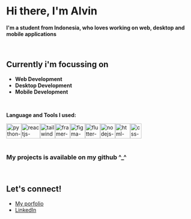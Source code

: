 # Hi there, I'm Alvin

**I'm a student from Indonesia, who loves working on web, desktop and mobile applications**

<br>

## Currently i'm focussing on
- **Web Development**
- **Desktop Development**
- **Mobile Development**

<br>

**Language and Tools I used:**


<div style="display: flex">
    <img src="https://upload.wikimedia.org/wikipedia/commons/thumb/c/c3/Python-logo-notext.svg/1200px-Python-logo-notext.svg.png" height="40"  width="40" alt="python-logo"/>
    <img src="https://upload.wikimedia.org/wikipedia/commons/thumb/a/a7/React-icon.svg/2300px-React-icon.svg.png"  width="50" height="40" alt="reactjs-logo"/>
    <img src="https://upload.wikimedia.org/wikipedia/commons/thumb/d/d5/Tailwind_CSS_Logo.svg/2048px-Tailwind_CSS_Logo.svg.png"  width="40" height="40" alt="tailwindcss-logo"/>
    <img src="https://camo.githubusercontent.com/179d66ab2b0321726c88a586c4ad38802e7113a3c98c6fd3f0156c01c98cfd14/68747470733a2f2f6672616d657275736572636f6e74656e742e636f6d2f696d616765732f34386861395a52396f5a51475136675a38595566456c50335430412e706e67"  width="40" height="40" alt="framer-motion-logo"/>
    <img src="https://upload.wikimedia.org/wikipedia/commons/3/33/Figma-logo.svg"  width="40" height="40" alt="figma-logo"/>
    <img src="https://cdn-images-1.medium.com/max/1200/1*5-aoK8IBmXve5whBQM90GA.png"  width="40" height="40" alt="flutter-logo"/>
    <img src="https://seeklogo.com/images/N/nodejs-logo-FBE122E377-seeklogo.com.png"  width="40" height="40" alt="nodejs-logo"/>
    <img src="https://upload.wikimedia.org/wikipedia/commons/thumb/6/61/HTML5_logo_and_wordmark.svg/512px-HTML5_logo_and_wordmark.svg.png"  width="40" height="40" alt="html-logo"/>
    <img src="https://upload.wikimedia.org/wikipedia/commons/thumb/d/d5/CSS3_logo_and_wordmark.svg/1452px-CSS3_logo_and_wordmark.svg.png"  width="30" height="40" alt="css-logo"/>
</div>

<br>

### My projects is available on my github ^_^

<br>
    
## Let's connect!
- <a href="https://alvinsetya.my.id">My porfolio</a>
- <a href="https://www.linkedin.com/in/alvin-setya-3b23511b6">LinkedIn</a>
